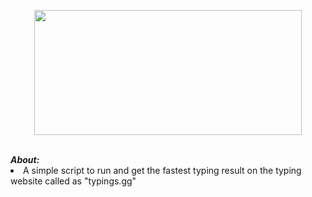 <p align="center">
  <img height="200" width="428" src="https://i.ibb.co/8nwHYxM/Whats-App-Image-2020-10-29-at-12-07-32-PM.jpg">
</p>


<br>
<b><i>About:</i></b>
<li>A simple script to run and get the fastest typing result on the typing website called as "typings.gg"</li>
